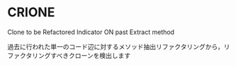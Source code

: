 # CRIONE
Clone to be Refactored Indicator ON past Extract method

過去に行われた単一のコード辺に対するメソッド抽出リファクタリングから，リファクタリングすべきクローンを検出します
